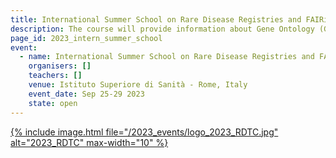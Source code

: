 ```yaml
---
title: International Summer School on Rare Disease Registries and FAIRification of data
description: The course will provide information about Gene Ontology (GO) and molecular interaction
page_id: 2023_intern_summer_school
event:
  - name: International Summer School on Rare Disease Registries and FAIRification of data
    organisers: []
    teachers: []
    venue: Istituto Superiore di Sanità - Rome, Italy
    event_date: Sep 25-29 2023 
    state: open
---
```




[{% include image.html file="/2023_events/logo_2023_RDTC.jpg" alt="2023_RDTC" max-width="10" %}](https://www.ejprarediseases.org/event/international-summer-school-on-rare-disease-registries-and-fairification-of-data-2/)